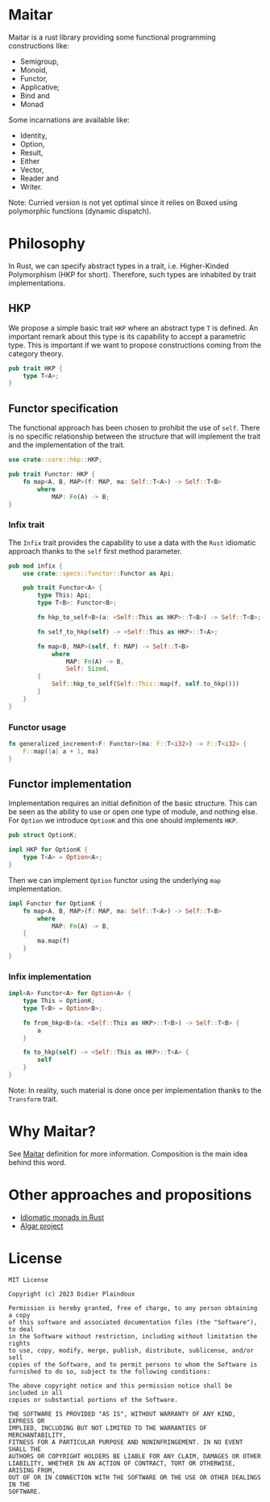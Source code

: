 # Maitar

Maitar is a rust library providing some functional programming constructions 
like:
- Semigroup,
- Monoid,
- Functor,
- Applicative;
- Bind and
- Monad

Some incarnations are available like:
- Identity,
- Option,
- Result,
- Either
- Vector,
- Reader and
- Writer.

Note: Curried version is not yet optimal since it relies on Boxed using polymorphic functions (dynamic dispatch). 

# Philosophy

In Rust, we can specify abstract types in a trait, i.e. Higher-Kinded Polymorphism
(HKP for short). Therefore, such types are inhabited by trait implementations.

## HKP

We propose a simple basic trait `HKP` where an abstract type `T` is defined.
An important remark about this type is its capability to accept a parametric type.
This is important if we want to propose constructions coming from the category theory.

```rust
pub trait HKP {
    type T<A>;
}
```

## Functor specification

The functional approach has been chosen to prohibit the use of `self`.
There is no specific relationship between the structure that will implement
the trait and the implementation of the trait.

```rust
use crate::core::hkp::HKP;

pub trait Functor: HKP {
    fn map<A, B, MAP>(f: MAP, ma: Self::T<A>) -> Self::T<B>
        where
            MAP: Fn(A) -> B;
}
```

### Infix trait

The `Infix` trait provides the capability to use a data with the `Rust` idiomatic approach
thanks to the `self` first method parameter.

```rust
pub mod infix {
    use crate::specs::functor::Functor as Api;

    pub trait Functor<A> {
        type This: Api;
        type T<B>: Functor<B>;

        fn hkp_to_self<B>(a: <Self::This as HKP>::T<B>) -> Self::T<B>;

        fn self_to_hkp(self) -> <Self::This as HKP>::T<A>;

        fn map<B, MAP>(self, f: MAP) -> Self::T<B>
            where
                MAP: Fn(A) -> B,
                Self: Sized,
        {
            Self::hkp_to_self(Self::This::map(f, self.to_hkp()))
        }
    }
}
```

### Functor usage

```rust
fn generalized_increment<F: Functor>(ma: F::T<i32>) -> F::T<i32> {
    F::map(|a| a + 1, ma)
}
```

## Functor implementation

Implementation requires an initial definition of the basic structure. This can be seen as the ability to use or open 
one type of module, and nothing else. For `Option` we introduce `OptionK` and this one should implements `HKP`.

```rust
pub struct OptionK;

impl HKP for OptionK {
    type T<A> = Option<A>;
}
```

Then we can implement `Option` functor using the underlying `map` implementation.

```rust
impl Functor for OptionK {
    fn map<A, B, MAP>(f: MAP, ma: Self::T<A>) -> Self::T<B>
        where
            MAP: Fn(A) -> B,
    {
        ma.map(f)
    }
}
```

### Infix implementation

```rust
impl<A> Functor<A> for Option<A> {
    type This = OptionK;
    type T<B> = Option<B>;

    fn from_hkp<B>(a: <Self::This as HKP>::T<B>) -> Self::T<B> {
        a
    }

    fn to_hkp(self) -> <Self::This as HKP>::T<A> {
        self
    }
}
```

Note: In reality, such material is done once per implementation thanks to the `Transform` trait.

# Why Maitar?

See [Maitar](https://www.elfdict.com/w/maitar?include_old=1) definition for more information. Composition is the main
idea behind this word.

# Other approaches and propositions

- [Idiomatic monads in Rust](https://varkor.github.io/blog/2019/03/28/idiomatic-monads-in-rust.html)
- [Algar project](https://github.com/cando/Algar)

# License 

```
MIT License

Copyright (c) 2023 Didier Plaindoux

Permission is hereby granted, free of charge, to any person obtaining a copy
of this software and associated documentation files (the "Software"), to deal
in the Software without restriction, including without limitation the rights
to use, copy, modify, merge, publish, distribute, sublicense, and/or sell
copies of the Software, and to permit persons to whom the Software is
furnished to do so, subject to the following conditions:

The above copyright notice and this permission notice shall be included in all
copies or substantial portions of the Software.

THE SOFTWARE IS PROVIDED "AS IS", WITHOUT WARRANTY OF ANY KIND, EXPRESS OR
IMPLIED, INCLUDING BUT NOT LIMITED TO THE WARRANTIES OF MERCHANTABILITY,
FITNESS FOR A PARTICULAR PURPOSE AND NONINFRINGEMENT. IN NO EVENT SHALL THE
AUTHORS OR COPYRIGHT HOLDERS BE LIABLE FOR ANY CLAIM, DAMAGES OR OTHER
LIABILITY, WHETHER IN AN ACTION OF CONTRACT, TORT OR OTHERWISE, ARISING FROM,
OUT OF OR IN CONNECTION WITH THE SOFTWARE OR THE USE OR OTHER DEALINGS IN THE
SOFTWARE.
```
